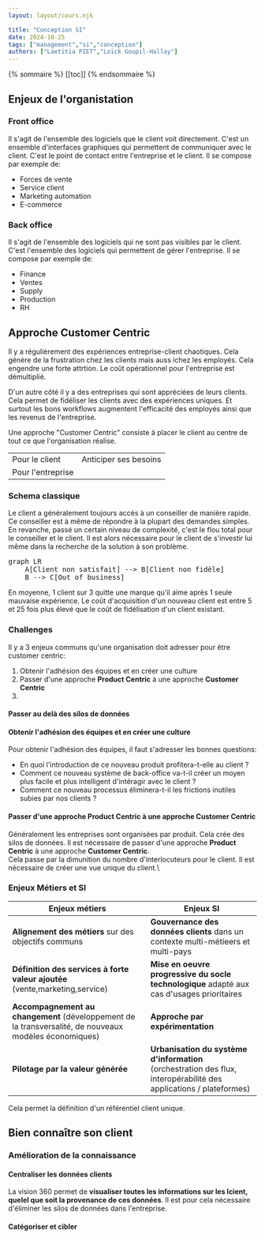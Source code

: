 ```yaml
---
layout: layout/cours.njk

title: "Conception SI"
date: 2024-10-25
tags: ["management","si","conception"]
authors: ["Laetitia PIET","Loïck Goupil-Hallay"]
---
```


{% sommaire %}
[[toc]]
{% endsommaire %}

## Enjeux de l'organistation

### Front office
Il s'agit de l'ensemble des logiciels que le client voit directement. C'est un ensemble d'interfaces graphiques qui permettent de communiquer avec le client. C'est le point de contact entre l'entreprise et le client.
Il se compose par exemple de:
- Forces de vente
- Service client
- Marketing automation
- E-commerce

### Back office
Il s'agit de l'ensemble des logiciels qui ne sont pas visibles par le client. C'est l'ensemble des logiciels qui permettent de gérer l'entreprise. Il se compose par exemple de:
- Finance
- Ventes
- Supply
- Production
- RH

## Approche Customer Centric
Il y a régulièrement des expériences entreprise-client chaotiques. Cela génère de la frustration chez les clients mais auss ichez les employés. Cela engendre une forte attrtion. Le coût opérationnel pour l'entreprise est démultiplié.

D'un autre côté il y a des entreprises qui sont appréciées de leurs clients. Cela permet de fidéliser les clients avec des expériences uniques. Et surtout les bons workflows augmentent l'efficacité des employés ainsi que les revenus de l'entreprise.

Une approche "Customer Centric" consiste à placer le client au centre de tout ce que l'organisation réalise.

|||
|---|---|
|Pour le client|Anticiper ses besoins|
|Pour l'entreprise|

### Schema classique
Le client a généralement toujours accès à un conseiller de manière rapide. Ce conseiller est à même de répondre à la plupart des demandes simples. En revanche, passé un certain niveau de complexité, c'est le flou total pour le conseiller et le client. Il est alors nécessaire pour le client de s'investir lui même dans la recherche de la solution à son problème.

<pre class="mermaid" style="background-color: transparent;">
graph LR
    A[Client non satisfait] --> B[Client non fidèle]
    B --> C[Out of business]
</pre>

En moyenne, 1 client sur 3 quitte une marque qu'il aime après 1 seule mauvaise expérience.
Le coût d'acquisition d'un nouveau client est entre 5 et 25 fois plus élevé que le coût de fidélisation d'un client existant.

### Challenges
Il y a 3 enjeux communs qu'une organisation doit adresser pour être customer centric:
1. Obtenir l'adhésion des équipes et en créer une culture
2. Passer d'une approche **Product Centric** à une approche **Customer Centric**
3.

#### Passer au delà des silos de données

#### Obtenir l'adhésion des équipes et en créer une culture
Pour obtenir l'adhésion des équipes, il faut s'adresser les bonnes questions:
- En quoi l'introduction de ce nouveau produit profitera-t-elle au client ?
- Comment ce nouveau système de back-office va-t-il créer un moyen plus facile et plus intelligent d'intéragir avec le client ?
- Comment ce nouveau processus éliminera-t-il les frictions inutiles subies par nos clients ?

#### Passer d'une approche **Product Centric** à une approche **Customer Centric**
Généralement les entreprises sont organisées par produit. Cela crée des silos de données. Il est nécessaire de passer d'une approche **Product Centric** à une approche **Customer Centric**.\
Cela passe par la dimunition du nombre d'interlocuteurs pour le client. Il est nécessaire de créer une vue unique du client.\

### Enjeux Métiers et SI

|Enjeux métiers|Enjeux SI|
|---|---|
|**Alignement des métiers** sur des objectifs communs|**Gouvernance des données clients** dans un contexte multi-métieers et multi-pays|
|**Définition des services à forte valeur ajoutée** (vente,marketing,service)|**Mise en oeuvre progressive du socle technologique** adapté aux cas d'usages prioritaires|
|**Accompagnement au changement** (développement de la transversalité, de nouveaux modèles économiques)|**Approche par expérimentation**|
|**Pilotage par la valeur générée**|**Urbanisation du système d'information** (orchestration des flux, interopérabilité des applications / plateformes)|

Cela permet la définition d'un référentiel client unique.

## Bien connaître son client

###  Amélioration de la connaissance

#### Centraliser les données clients
La vision 360 permet de **visualiser toutes les informations sur les lcient, quelel que soit la provenance de ces données**. Il est pour cela nécessaire d'éliminer les silos de données dans l'entreprise.

#### Catégoriser et cibler
